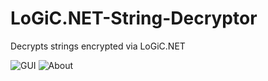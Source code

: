 # LoGiC.NET-String-Decryptor
Decrypts strings encrypted via LoGiC.NET

![GUI](https://i.imgur.com/1e935Yw.png)
![About](https://i.imgur.com/uc1IJyU.png)

